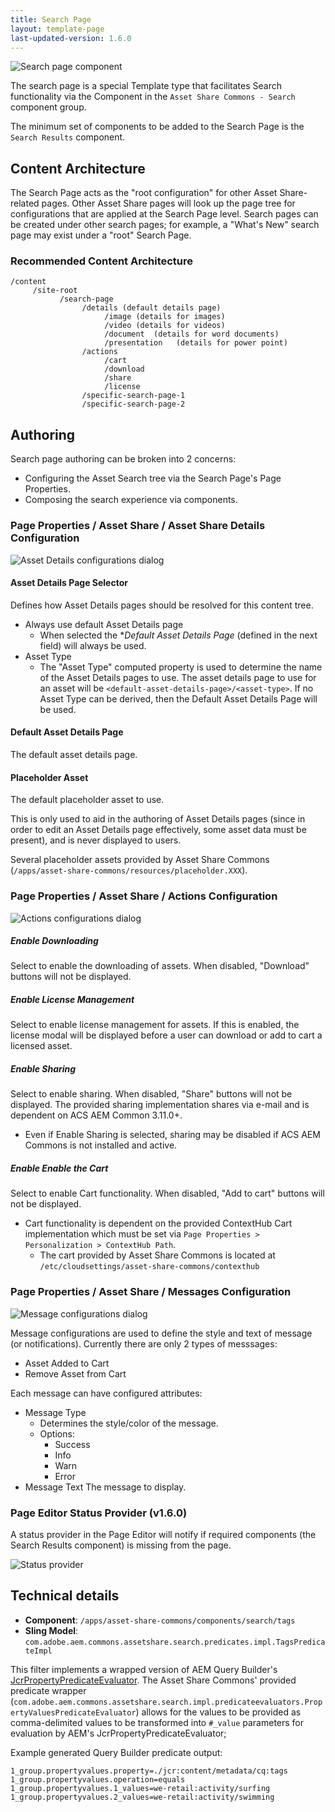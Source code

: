 ```yaml
---
title: Search Page
layout: template-page
last-updated-version: 1.6.0
---
```


![Search page component](./images/main.png)
 
The search page is a special Template type that facilitates Search functionality via the Component in the `Asset Share Commons - Search` component group.

The minimum set of components to be added to the Search Page is the `Search Results` component. 

## Content Architecture

The Search Page acts as the "root configuration" for other Asset Share-related pages. 
Other Asset Share pages will look up the page tree for configurations that are applied at the Search Page level.
Search pages can be created under other search pages; for example, a "What's New" search page may exist under a "root" Search Page.

### Recommended Content Architecture

```
/content
     /site-root
           /search-page
                /details (default details page)
                     /image (details for images)
                     /video (details for videos)
                     /document  (details for word documents)
                     /presentation   (details for power point)
                /actions
                     /cart
                     /download
                     /share
                     /license
                /specific-search-page-1        
                /specific-search-page-2  
```


## Authoring

Search page authoring can be broken into 2 concerns:

* Configuring the Asset Search tree via the Search Page's Page Properties.
* Composing the search experience via components.


### Page Properties / Asset Share / Asset Share Details Configuration

![Asset Details configurations dialog](./images/page-properties-asset-details-configuration.png)


#### Asset Details Page Selector

Defines how Asset Details pages should be resolved for this content tree.

  * Always use default Asset Details page
    * When selected the **Default Asset Details Page* (defined in the next field) will always be used.  
  * Asset Type
    * The "Asset Type" computed property is used to determine the name of the Asset Details pages to use. The asset details page to use for an asset will be `<default-asset-details-page>/<asset-type>`. If no Asset Type can be derived, then the Default Asset Details Page will be used.
    
#### Default Asset Details Page

The default asset details page.

#### Placeholder Asset

The default placeholder asset to use. 

This is only used to aid in the authoring of Asset Details pages (since in order to edit an Asset Details page effectively, some asset data must be present), and is never displayed to users.

Several placeholder assets provided by Asset Share Commons (`/apps/asset-share-commons/resources/placeholder.XXX`).


### Page Properties / Asset Share / Actions Configuration

![Actions configurations dialog](./images/page-properties-actions-configuration.png)

##### Enable Downloading

Select to enable the downloading of assets. When disabled, "Download" buttons will not be displayed.

##### Enable License Management

Select to enable license management for assets. If this is enabled, the license modal will be displayed before a user can download or add to cart a licensed asset. 

##### Enable Sharing

Select to enable sharing. When disabled, "Share" buttons will not be displayed. The provided sharing implementation shares via e-mail and is dependent on ACS AEM Common 3.11.0+.

* Even if Enable Sharing is selected, sharing may be disabled if ACS AEM Commons is not installed and active. 

##### Enable Enable the Cart

Select to enable Cart functionality. When disabled, "Add to cart" buttons will not be displayed. 

  * Cart functionality is dependent on the provided ContextHub Cart implementation which must be set via `Page Properties > Personalization > ContextHub Path`.
    * The cart provided by Asset Share Commons  is located at `/etc/cloudsettings/asset-share-commons/contexthub` 



### Page Properties / Asset Share / Messages Configuration

![Message configurations dialog](./images/page-properties-messages-configuration.png)

Message configurations are used to define the style and text of message (or notifications). Currently there are only 2 types of messsages:

  * Asset Added to Cart
  * Remove Asset from Cart

Each message can have configured attributes:

  * Message Type
    * Determines the style/color of the message.
    * Options: 
        * Success
        * Info
        * Warn
        * Error      
  * Message Text
    The message to display.

### Page Editor Status Provider (v1.6.0)

A status provider in the Page Editor will notify if required components (the Search Results component) is missing from the page.

![Status provider](./images/status-provider.png)

## Technical details

* **Component**: `/apps/asset-share-commons/components/search/tags`
* **Sling Model**: `com.adobe.aem.commons.assetshare.search.predicates.impl.TagsPredicateImpl`

This filter implements a wrapped version of AEM Query Builder's [JcrPropertyPredicateEvaluator](https://docs.adobe.com/docs/en/aem/6-3/develop/ref/javadoc/com/day/cq/search/eval/JcrPropertyPredicateEvaluator.html). 
The Asset Share Commons' provided predicate wrapper (`com.adobe.aem.commons.assetshare.search.impl.predicateevaluators.PropertyValuesPredicateEvaluator`) allows for the values to be provided as comma-delimited values to be transformed into `#_value` parameters for evaluation by AEM's JcrPropertyPredicateEvaluator; 

Example generated Query Builder predicate output: 

```
1_group.propertyvalues.property=./jcr:content/metadata/cq:tags
1_group.propertyvalues.operation=equals
1_group.propertyvalues.1_values=we-retail:activity/surfing
1_group.propertyvalues.2_values=we-retail:activity/swimming
```      


